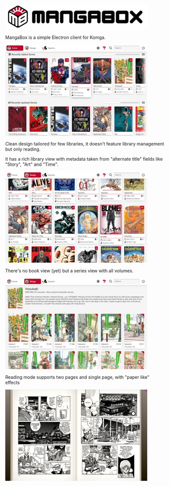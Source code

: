 <picture><img alt="MangaBox Logo" src="mangabox-logo-new-with-name.svg" width=450px></picture>

MangaBox is a simple Electron client for Komga.

<img alt="MangaBox main UI" src="MangaBox_001.png" width=450px>

Clean design tailored for few libraries, it doesn't feature library management but only reading.

It has a rich library view with metadata taken from "alternate title" fields like "Story", "Art" and "Time". 

<img alt="MangaBox main UI" src="MangaBox_002.png" width=450px>

There's no book view (yet) but a series view with all volumes.

<img alt="MangaBox main UI" src="MangaBox_004.png" width=450px>

Reading mode supports two pages and single page, with "paper like" effects

<img alt="MangaBox main UI" src="MangaBox_003.png" width=450px>
